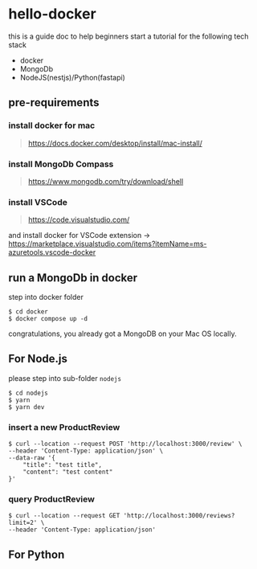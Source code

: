 # hello-docker

this is a guide doc to help beginners start a tutorial for the following tech stack

- docker
- MongoDb
- NodeJS(nestjs)/Python(fastapi)

## pre-requirements

### install docker for mac

> https://docs.docker.com/desktop/install/mac-install/

### install MongoDb Compass

> https://www.mongodb.com/try/download/shell

### install VSCode

> https://code.visualstudio.com/

and install docker for VSCode extension -> https://marketplace.visualstudio.com/items?itemName=ms-azuretools.vscode-docker


## run a MongoDb in docker

step into docker folder

```shell
$ cd docker
$ docker compose up -d
```

congratulations, you already got a MongoDB on your Mac OS locally.

## For Node.js

please step into sub-folder `nodejs`

```shell
$ cd nodejs
$ yarn
$ yarn dev
```

### insert a new ProductReview

```shell
$ curl --location --request POST 'http://localhost:3000/review' \
--header 'Content-Type: application/json' \
--data-raw '{
    "title": "test title",
    "content": "test content"
}'
```

### query ProductReview

```shell
$ curl --location --request GET 'http://localhost:3000/reviews?limit=2' \
--header 'Content-Type: application/json'
```

## For Python

